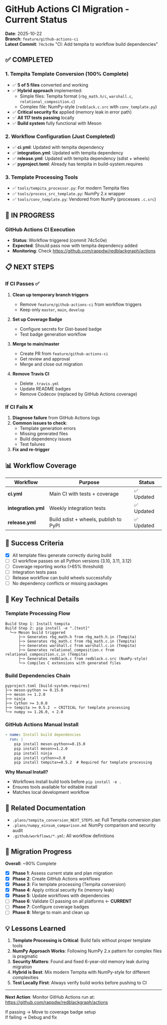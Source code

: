 # GitHub Actions CI Migration - Current Status

**Date**: 2025-10-22  
**Branch**: `feature/github-actions-ci`  
**Latest Commit**: `74c5c0e` "CI: Add tempita to workflow build dependencies"

## ✅ COMPLETED

### 1. **Tempita Template Conversion** (100% Complete)
- ✅ **5 of 5 files** converted and working
- ✅ **Hybrid approach** implemented:
  - Simple files: Tempita format (`rbg_math.h/c`, `warshall.c`, `relational_composition.c`)
  - Complex file: NumPy-style (`redblack.c.src` with `conv_template.py`)
- ✅ **Critical security fix** applied (memory leak in error path)
- ✅ **All 117 tests passing** locally
- ✅ **Build system** fully functional with Meson

### 2. **Workflow Configuration** (Just Completed)
- ✅ **ci.yml**: Updated with tempita dependency
- ✅ **integration.yml**: Updated with tempita dependency  
- ✅ **release.yml**: Updated with tempita dependency (sdist + wheels)
- ✅ **pyproject.toml**: Already has tempita in build-system.requires

### 3. **Template Processing Tools**
- ✅ `tools/tempita_processor.py`: For modern Tempita files
- ✅ `tools/process_src_template.py`: NumPy 2.x wrapper
- ✅ `tools/conv_template.py`: Vendored from NumPy (processes `.c.src`)

## 🔄 IN PROGRESS

### GitHub Actions CI Execution
- **Status**: Workflow triggered (commit 74c5c0e)
- **Expected**: Should pass now with tempita dependency added
- **Monitoring**: Check https://github.com/rappdw/redblackgraph/actions

## 📋 NEXT STEPS

### If CI Passes ✅
1. **Clean up temporary branch triggers**
   - Remove `feature/github-actions-ci` from workflow triggers
   - Keep only `master`, `main`, `develop`
   
2. **Set up Coverage Badge**
   - Configure secrets for Gist-based badge
   - Test badge generation workflow
   
3. **Merge to main/master**
   - Create PR from `feature/github-actions-ci`
   - Get review and approval
   - Merge and close out migration

4. **Remove Travis CI**
   - Delete `.travis.yml`
   - Update README badges
   - Remove Codecov (replaced by GitHub Actions coverage)

### If CI Fails ❌
1. **Diagnose failure** from GitHub Actions logs
2. **Common issues to check**:
   - Template generation errors
   - Missing generated files
   - Build dependency issues
   - Test failures
3. **Fix and re-trigger**

## 📊 Workflow Coverage

| Workflow | Purpose | Status |
|----------|---------|--------|
| **ci.yml** | Main CI with tests + coverage | ✅ Updated |
| **integration.yml** | Weekly integration tests | ✅ Updated |
| **release.yml** | Build sdist + wheels, publish to PyPI | ✅ Updated |

## 🎯 Success Criteria

- [x] All template files generate correctly during build
- [ ] CI workflow passes on all Python versions (3.10, 3.11, 3.12)
- [ ] Coverage reporting works (>65% threshold)
- [ ] Integration tests pass
- [ ] Release workflow can build wheels successfully
- [ ] No dependency conflicts or missing packages

## 📝 Key Technical Details

### Template Processing Flow
```
Build Step 1: Install tempita
Build Step 2: pip install -e ".[test]"
  └─> Meson build triggered
      ├─> Generates rbg_math.h from rbg_math.h.in (Tempita)
      ├─> Generates rbg_math.c from rbg_math.c.in (Tempita)
      ├─> Generates warshall.c from warshall.c.in (Tempita)
      ├─> Generates relational_composition.c from relational_composition.c.in (Tempita)
      ├─> Generates redblack.c from redblack.c.src (NumPy-style)
      └─> Compiles C extensions with generated files
```

### Build Dependencies Chain
```
pyproject.toml [build-system.requires]
├─> meson-python >= 0.15.0
├─> meson >= 1.2.0
├─> ninja
├─> Cython >= 3.0.0
├─> tempita >= 0.5.2  ← CRITICAL for template processing
└─> numpy >= 1.26.0, < 2.0
```

### GitHub Actions Manual Install
```yaml
- name: Install build dependencies
  run: |
    pip install meson-python>=0.15.0
    pip install meson>=1.2.0
    pip install ninja
    pip install cython>=3.0
    pip install tempita>=0.5.2  # Required for template processing
```

**Why Manual Install?** 
- Workflows install build tools before `pip install -e .`
- Ensures tools available for editable install
- Matches local development workflow

## 🔗 Related Documentation

- `.plans/tempita_conversion_NEXT_STEPS.md`: Full Tempita conversion plan
- `.plans/numpy_einsum_comparison.md`: NumPy comparison and security audit
- `.github/workflows/*.yml`: All workflow definitions

## 🚀 Migration Progress

**Overall**: ~90% Complete

- [x] **Phase 1**: Assess current state and plan migration
- [x] **Phase 2**: Create GitHub Actions workflows
- [x] **Phase 3**: Fix template processing (Tempita conversion)
- [x] **Phase 4**: Apply critical security fix (memory leak)
- [x] **Phase 5**: Update workflows with dependencies
- [ ] **Phase 6**: Validate CI passing on all platforms ← **CURRENT**
- [ ] **Phase 7**: Configure coverage badges
- [ ] **Phase 8**: Merge to main and clean up

## 💡 Lessons Learned

1. **Template Processing is Critical**: Build fails without proper template tools
2. **NumPy Approach Works**: Following NumPy 2.x pattern for complex files is pragmatic
3. **Security Matters**: Found and fixed 6-year-old memory leak during migration
4. **Hybrid is Best**: Mix modern Tempita with NumPy-style for different complexities
5. **Test Locally First**: Always verify build works before pushing to CI

---

**Next Action**: Monitor GitHub Actions run at:
https://github.com/rappdw/redblackgraph/actions

If passing → Move to coverage badge setup  
If failing → Debug and fix
